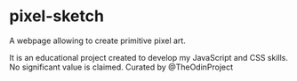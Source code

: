 # pixel-sketch

A webpage allowing to create primitive pixel art.

It is an educational project created to develop my JavaScript and CSS skills. No significant value is claimed.
Curated by @TheOdinProject
